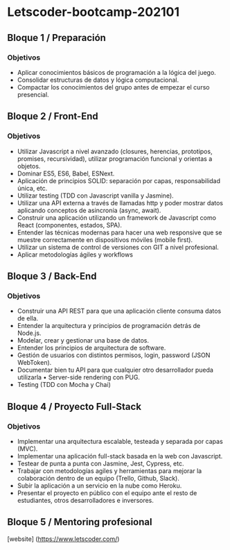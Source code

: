# Letscoder-bootcamp-202101

## Bloque 1 / Preparación
### Objetivos
- Aplicar conocimientos básicos de programación a la lógica del juego.
- Consolidar estructuras de datos y lógica computacional.
- Compactar los conocimientos del grupo antes de empezar el curso presencial.

## Bloque 2 / Front-End
### Objetivos
- Utilizar Javascript a nivel avanzado (closures, herencias, prototipos, promises, recursividad), utilizar programación funcional y orientas a objetos.
- Dominar ES5, ES6, Babel, ESNext.
- Aplicación de principios SOLID: separación por capas, responsabilidad única, etc.
- Utilizar testing (TDD con Javascript vanilla y Jasmine).
- Utilizar una API externa a través de llamadas http y poder mostrar datos aplicando conceptos de asincronía (async, await).
- Construir una aplicación utilizando un framework de Javascript como React (componentes, estados, SPA).
- Entender las técnicas modernas para hacer una web responsive que se muestre correctamente en dispositivos móviles (mobile first).
- Utilizar un sistema de control de versiones con GIT a nivel profesional.
- Aplicar metodologías ágiles y workflows

## Bloque 3 / Back-End
### Objetivos
- Construir una API REST para que una aplicación cliente consuma datos de ella.
- Entender la arquitectura y principios de programación detrás de Node.js.
- Modelar, crear y gestionar una base de datos.
- Entender los principios de arquitectura de software.
- Gestión de usuarios con distintos permisos, login, password (JSON WebToken).
- Documentar bien tu API para que cualquier otro desarrollador pueda utilizarla • Server-side rendering con PUG.
- Testing (TDD con Mocha y Chai)

## Bloque 4 / Proyecto Full-Stack
### Objetivos
- Implementar una arquitectura escalable, testeada y separada por capas (MVC).
- Implementar una aplicación full-stack basada en la web con Javascript.
- Testear de punta a punta con Jasmine, Jest, Cypress, etc.
- Trabajar con metodologías agiles y herramientas para mejorar la colaboración dentro de un equipo (Trello, Github, Slack).
- Subir la aplicación a un servicio en la nube como Heroku.
- Presentar el proyecto en público con el equipo ante el resto de estudiantes, otros desarrolladores e inversores.

## Bloque 5 / Mentoring profesional

[website] (https://www.letscoder.com/)


